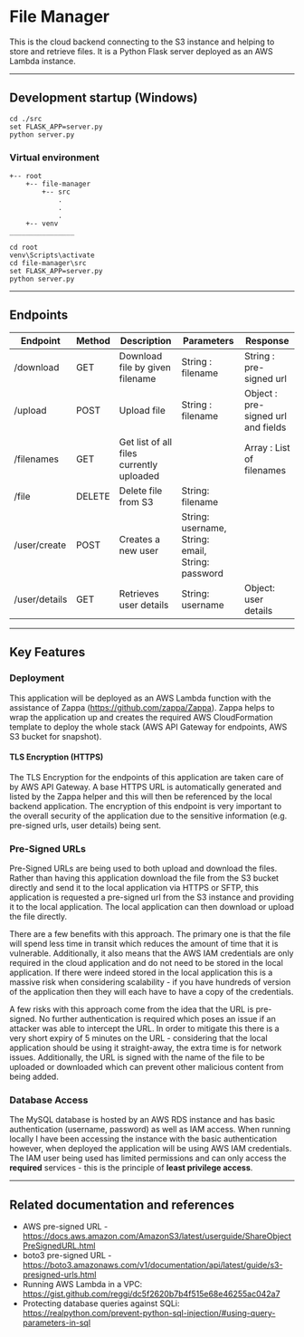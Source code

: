# File Manager

This is the cloud backend connecting to the S3 instance and helping to store and retrieve files. It is a Python Flask server deployed as an AWS Lambda instance.

---

## Development startup (Windows)
```
cd ./src
set FLASK_APP=server.py
python server.py
```
### Virtual environment
```
+-- root
    +-- file-manager
        +-- src
            .
            .
            .
    +-- venv
________________

cd root
venv\Scripts\activate
cd file-manager\src
set FLASK_APP=server.py
python server.py

```
---

## Endpoints

| Endpoint | Method | Description | Parameters | Response
|-|-|-|-|-|
| /download | GET | Download file by given filename | String : filename | String : pre-signed url |
| /upload | POST | Upload file | String : filename | Object : pre-signed url and fields |
| /filenames | GET | Get list of all files currently uploaded | | Array : List of filenames |
| /file | DELETE | Delete file from S3 | String: filename | |
| /user/create | POST | Creates a new user | String: username, String: email, String: password | |
| /user/details | GET | Retrieves user details | String: username | Object: user details |

---

## Key Features

### Deployment
This application will be deployed as an AWS Lambda function with the assistance of Zappa (https://github.com/zappa/Zappa). Zappa helps to wrap the application up and creates the required AWS CloudFormation template to deploy the whole stack (AWS API Gateway for endpoints, AWS S3 bucket for snapshot).

#### TLS Encryption (HTTPS)
The TLS Encryption for the endpoints of this application are taken care of by AWS API Gateway. A base HTTPS URL is automatically generated and listed by the Zappa helper and this will then be referenced by the local backend application. The encryption of this endpoint is very important to the overall security of the application due to the sensitive information (e.g. pre-signed urls, user details) being sent.

### Pre-Signed URLs
Pre-Signed URLs are being used to both upload and download the files. Rather than having this application download the file from the S3 bucket directly and send it to the local application via HTTPS or SFTP, this application is requested a pre-signed url from the S3 instance and providing it to the local application. The local application can then download or upload the file directly.

There are a few benefits with this approach. The primary one is that the file will spend less time in transit which reduces the amount of time that it is vulnerable. Additionally, it also means that the AWS IAM credentials are only required in the cloud application and do not need to be stored in the local application. If there were indeed stored in the local application this is a massive risk when considering scalability - if you have hundreds of version of the application then they will each have to have a copy of the credentials.

A few risks with this approach come from the idea that the URL is pre-signed. No further authentication is required which poses an issue if an attacker was able to intercept the URL. In order to mitigate this there is a very short expiry of 5 minutes on the URL - considering that the local application should be using it straight-away, the extra time is for network issues. Additionally, the URL is signed with the name of the file to be uploaded or downloaded which can prevent other malicious content from being added.

### Database Access
The MySQL database is hosted by an AWS RDS instance and has basic authentication (username, password) as well as IAM access. When running locally I have been accessing the instance with the basic authentication however, when deployed the application will be using AWS IAM credentials. The IAM user being used has limited permissions and can only access the <strong>required</strong> services - this is the principle of <strong>least privilege access</strong>.

---

## Related documentation and references
* AWS pre-signed URL - https://docs.aws.amazon.com/AmazonS3/latest/userguide/ShareObjectPreSignedURL.html
* boto3 pre-signed URL - https://boto3.amazonaws.com/v1/documentation/api/latest/guide/s3-presigned-urls.html
* Running AWS Lambda in a VPC: https://gist.github.com/reggi/dc5f2620b7b4f515e68e46255ac042a7
* Protecting database queries against SQLi: https://realpython.com/prevent-python-sql-injection/#using-query-parameters-in-sql
